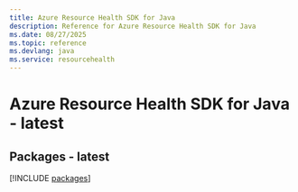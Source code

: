 ```yaml
---
title: Azure Resource Health SDK for Java
description: Reference for Azure Resource Health SDK for Java
ms.date: 08/27/2025
ms.topic: reference
ms.devlang: java
ms.service: resourcehealth
---
```

# Azure Resource Health SDK for Java - latest
## Packages - latest
[!INCLUDE [packages](resource-health-index.md)]
